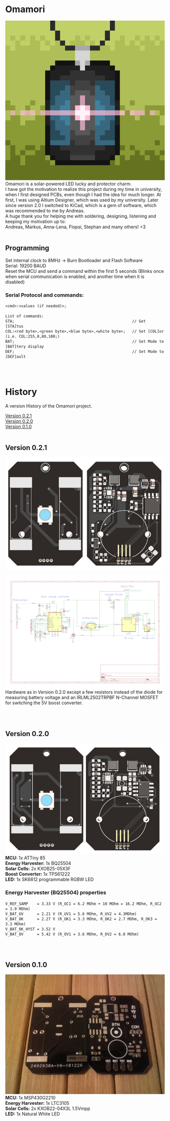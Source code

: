 # Omamori
![Omamori Pixelart](general/Images/Omamori.png)
\
Omamori is a solar-powered LED lucky and protector charm.<br>
I have got the motivation to realize this project during my time in university, when I first designed PCBs, even though I had the idea for much longer. At first, I was using Altium Designer, which was used by my university. Later since version 2.0 I switched to KiCad, which is a gem of software, which was recommended to me by Andreas.<br>
A huge thank you for helping me with soldering, designing, listening and keeping my motivation up to:<br>
Andreas, Markus, Anna-Lena, Flopsi, Stephan and many others! <3<br>
<br>

## Programming

Set internal clock to 8MHz -> Burn Bootloader and Flash Software<br>
Serial: 19200 BAUD<br>Reset the MCU and send a command within the first 5 seconds (Blinks once when serial communication is enabled, and another time when it is disabled)

### Serial Protocol and commands:

```
<cmd>:<values (if needed)>;

List of commands:
STA;                                                    // Get [STA]tus
COL:<red byte>,<green byte>,<blue byte>,<white byte>;   // Set [COL]or (i.e. COL:255,0,80,100;)
BAT;                                                    // Set Mode to [BAT]tery display
DEF;                                                    // Set Mode to [DEF]ault
```

<br><br>

# History

A version History of the Omamori project.

[Version 0.2.1](#Version-021) \
[Version 0.2.0](#Version-020) \
[Version 0.1.0](#Version-010)
<br><br>

## Version 0.2.1

![PCB v2.0](./0.2/Images/pcb_0.2.1.jpg)

![PCB v2.0](./0.2/Images/schematic_0.2.1.png)
\
Hardware as in Version 0.2.0 except a few resistors instead of the diode for measuring battery voltage and an IRLML2502TRPBF N-Channel MOSFET for switching the 5V boost converter.

<br><br>

## Version 0.2.0
![PCB v2.0](./0.2/Images/pcb_0.2.0.jpg)
\
**MCU:** 1x ATTiny 85 \
**Energy Harvester:** 1x BQ25504 \
**Solar Cells:** 2x KXOB25-05X3F \
**Boost Converter:** 1x TPS61222 \
**LED:** 1x SK6812 programmable RGBW LED

### Energy Harvester (BQ25504) properties

```
V_REF_SAMP    = 3.33 V (R_OC1 = 6.2 MOhm + 10 MOhm = 16.2 MOhm, R_OC2 = 3.9 MOhm)
V_BAT_UV      = 2.21 V (R_UV1 = 5.6 MOhm, R_UV2 = 4.3MOhm)
V_BAT_OK      = 2.27 V (R_OK1 = 3.3 MOhm, R_OK2 = 2.7 MOhm, R_OK3 = 3.3 MOhm)
V_BAT_OK_HYST = 3.52 V
V_BAT_OV      = 5.42 V (R_OV1 = 3.6 MOhm, R_OV2 = 6.8 MOhm)
```

<br><br>

## Version 0.1.0
![PCB v1.0](./0.1/Images/PCB.jpg)
\
**MCU:** 1x MSP430G2210 \
**Energy Harvester:** 1x LTC3105 \
**Solar Cells:** 2x KXOB22-04X3L 1.5Vmpp \
**LED:** 1x Natural White LED
